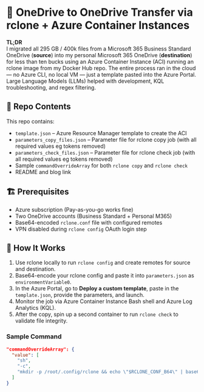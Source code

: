 # 🚀 OneDrive to OneDrive Transfer via rclone + Azure Container Instances

**TL;DR**  
I migrated all 295 GB / 400k files from a Microsoft 365 Business Standard OneDrive (**source**) into my personal Microsoft 365 OneDrive (**destination**) for less than ten bucks using an Azure Container Instance (ACI) running an rclone image from my Docker Hub repo. The entire process ran in the cloud — no Azure CLI, no local VM — just a template pasted into the Azure Portal. Large Language Models (LLMs) helped with development, KQL troubleshooting, and regex filtering.

## 🧰 Repo Contents

This repo contains:

- `template.json` – Azure Resource Manager template to create the ACI
- `parameters_copy_files.json` – Parameter file for rclone copy job (with all required values eg tokens removed)
- `parameters_check_files.json` – Parameter file for rclone check job (with all required values eg tokens removed)
- Sample `commandOverrideArray` for both `rclone copy` and `rclone check`
- README and blog link

## 🏗️ Prerequisites

- Azure subscription (Pay-as-you-go works fine)
- Two OneDrive accounts (Business Standard + Personal M365)
- Base64-encoded `rclone.conf` file with configured remotes
- VPN disabled during `rclone config` OAuth login step

## 🚀 How It Works

1. Use rclone locally to run `rclone config` and create remotes for source and destination.
2. Base64-encode your rclone config and paste it into `parameters.json` as `environmentVariable0`.
3. In the Azure Portal, go to **Deploy a custom template**, paste in the `template.json`, provide the parameters, and launch.
4. Monitor the job via Azure Container Instance Bash shell and Azure Log Analytics (KQL).
5. After the copy, spin up a second container to run `rclone check` to validate file integrity.

### Sample Command

```json
"commandOverrideArray": {
  "value": [
    "sh",
    "-c",
    "mkdir -p /root/.config/rclone && echo \"$RCLONE_CONF_B64\" | base64 -d > /root/.config/rclone/rclone.conf && unset RCLONE_CONF_B64 && rclone copy source: destination: --progress --transfers 6 --tpslimit 8 --log-level INFO && tail -f /dev/null"
  ]
}
